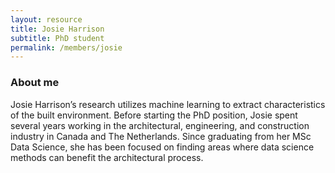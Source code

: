 ```yaml
---
layout: resource
title: Josie Harrison
subtitle: PhD student
permalink: /members/josie
---
```


### About me

Josie Harrison’s research utilizes machine learning to extract characteristics of the built environment. Before starting the PhD position, Josie spent several years working in the architectural, engineering, and construction industry in Canada and The Netherlands. Since graduating from her MSc Data Science, she has been focused on finding areas where data science methods can benefit the architectural process.